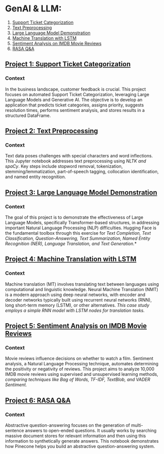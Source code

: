 # GenAI & LLM: 
1. [Support Ticket Categorization](https://github.com/wissaljawad/Projects/blob/main/NLP&LLM_Projects/README.md#project-1-support-ticket-categorization)
2. [Text Preprocessing](https://github.com/wissaljawad/Projects/blob/main/NLP&LLM_Projects/README.md#project-2-text-preprocessing)
3. [Large Language Model Demonstration](https://github.com/wissaljawad/Projects/blob/main/NLP&LLM_Projects/README.md#project-3-large-language-model-demonstration)
4. [Machine Translation with LSTM](https://github.com/wissaljawad/Projects/blob/main/NLP&LLM_Projects/README.md#project-4-machine-translation-with-lstm)
5. [Sentiment Analysis on IMDB Movie Reviews](https://github.com/wissaljawad/Projects/blob/main/NLP&LLM_Projects/README.md#project-5-sentiment-analysis-on-imdb-movie-reviews)
6. [RASA Q&A](https://github.com/wissaljawad/Projects/tree/main/NLP%26LLM_Projects#project-6-rasa-qa)
   
## [Project 1: Support Ticket Categorization](https://github.com/wissaljawad/Projects/blob/main/NLP%26LLM_Projects/Ticketing_%20Automation.ipynb)
### Context
In the business landscape, customer feedback is crucial. This project focuses on automated Support Ticket Categorization, leveraging Large Language Models and Generative AI. The objective is to develop an application that predicts ticket categories, assigns priority, suggests resolution times, performs sentiment analysis, and stores results in a structured DataFrame.

## [Project 2: Text Preprocessing](https://github.com/wissaljawad/Projects/blob/main/NLP%26LLM_Projects/TextPreprocessing.ipynb)
### Context
Text data poses challenges with special characters and word inflections. This Jupyter notebook addresses text preprocessing using *NLTK and spaCy*. Key steps include stopword removal, tokenization, stemming/lemmatization, part-of-speech tagging, collocation identification, and named entity recognition.

## [Project 3: Large Language Model Demonstration](https://github.com/wissaljawad/Projects/blob/main/NLP%26LLM_Projects/LLM_Demo.ipynb)
### Context
The goal of this project is to demonstrate the effectiveness of Large Language Models, specifically Transformer-based structures, in addressing important Natural Language Processing (NLP) difficulties. Hugging Face is the fundamental toolbox through this exercise for *Text Completion, Text Classification, Question-Answering, Text Summarization, Named Entity Recognition (NER), Language Translation, and Text Generation.**

## [Project 4: Machine Translation with LSTM](https://github.com/wissaljawad/Projects/blob/main/NLP%26LLM_Projects/Language_Translation_LSTM.ipynb)
### Context
Machine translation (MT) involves translating text between languages using computational and linguistic knowledge. Neural Machine Translation (NMT) is a modern approach using deep neural networks, with encoder and decoder networks typically built using recurrent neural networks (RNN), long short-term memory (LSTM), or other alternatives. *This case study employs a simple RNN model with LSTM nodes for translation tasks.*

## [Project 5: Sentiment Analysis on IMDB Movie Reviews](https://github.com/wissaljawad/Projects/blob/main/NLP%26LLM_Projects/Movie_Reviews_Sentiment_Analysis.ipynb)
### Context
Movie reviews influence decisions on whether to watch a film. Sentiment analysis, a Natural Language Processing technique, automates determining the positivity or negativity of reviews. This project aims to analyze 10,000 IMDB movie reviews using supervised and unsupervised learning methods, *comparing techniques like Bag of Words, TF-IDF, TextBlob, and VADER Sentiment.*

## [Project 6: RASA Q&A](https://github.com/wissaljawad/Projects/blob/main/NLP%26LLM_Projects/Rasa_Q%26A.ipynb)
### Context
Abstractive question-answering focuses on the generation of multi-sentence answers to open-ended questions. It usually works by searching massive document stores for relevant information and then using this information to synthetically generate answers. This notebook demonstrates how Pinecone helps you build an abstractive question-answering system. 

